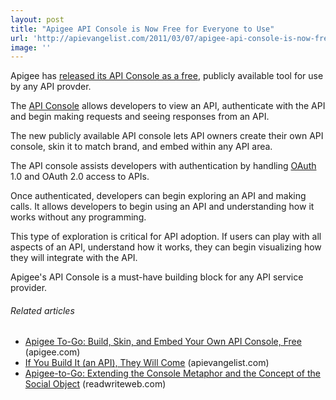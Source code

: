 ```yaml
---
layout: post
title: "Apigee API Console is Now Free for Everyone to Use"
url: 'http://apievangelist.com/2011/03/07/apigee-api-console-is-now-free-for-everyone-to-use/'
image: ''
---
```


<img class="c1" src="http://apigee.com/about/img/create_console_screen.png" alt="" align="right" />Apigee has [released its API Console as a free][1], publicly available tool for use by any API provder.

The [API Console][2] allows developers to view an API, authenticate with the API and begin making requests and seeing responses from an API.

The new publicly available API console lets API owners create their own API console, skin it to match brand, and embed within any API area.

The API console assists developers with authentication by handling [OAuth][3] 1.0 and OAuth 2.0 access to APIs.

Once authenticated, developers can begin exploring an API and making calls. It allows developers to begin using an API and understanding how it works without any programming.

This type of exploration is critical for API adoption. If users can play with all aspects of an API, understand how it works, they can begin visualizing how they will integrate with the API.

Apigee's API Console is a must-have building block for any API service provider.

######  Related articles

  * [Apigee To-Go: Build, Skin, and Embed Your Own API Console, Free][4] (apigee.com)
  * [If You Build It (an API), They Will Come][5] (apievangelist.com)
  * [Apigee-to-Go: Extending the Console Metaphor and the Concept of the Social Object][6] (readwriteweb.com)

   [1]: http://blog.apigee.com/detail/apigee_to_go/ (API Console Release)
   [2]: http://apigee.com/about/products_togo.html (API Console)
   [3]: http://oauth.net (OAuth)
   [4]: http://blog.apigee.com/detail/apigee_to_go/
   [5]: http://blog.apievangelist.com/2011/02/28/if-you-build-it-they-will-come/
   [6]: http://www.readwriteweb.com/cloud/2011/03/apigee-to-go-embedded-into-sou.php
